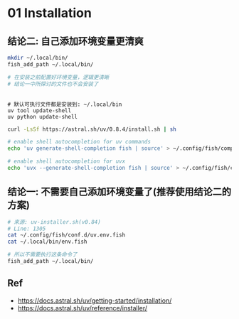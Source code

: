 # 01 Installation


## 结论二: 自己添加环境变量更清爽

```bash
mkdir ~/.local/bin/
fish_add_path ~/.local/bin/

# 在安装之前配置好环境变量，逻辑更清晰
# 结论一中所探讨的文件也不会安装了
```

```

# 默认可执行文件都是安装到: ~/.local/bin
uv tool update-shell
uv python update-shell
```


```bash
curl -LsSf https://astral.sh/uv/0.8.4/install.sh | sh

# enable shell autocompletion for uv commands
echo 'uv generate-shell-completion fish | source' > ~/.config/fish/completions/uv.fish

# enable shell autocompletion for uvx
echo 'uvx --generate-shell-completion fish | source' > ~/.config/fish/completions/uvx.fish
```



## 结论一: 不需要自己添加环境变量了(推荐使用结论二的方案)

```bash
# 来源: uv-installer.sh(v0.84)
# Line: 1305
cat ~/.config/fish/conf.d/uv.env.fish
cat ~/.local/bin/env.fish

# 所以不需要执行这条命令了
fish_add_path ~/.local/bin/
```





## Ref



* <https://docs.astral.sh/uv/getting-started/installation/>
* <https://docs.astral.sh/uv/reference/installer/>